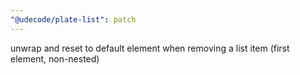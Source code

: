 ```yaml
---
"@udecode/plate-list": patch
---
```


unwrap and reset to default element when removing a list item (first element, non-nested)
